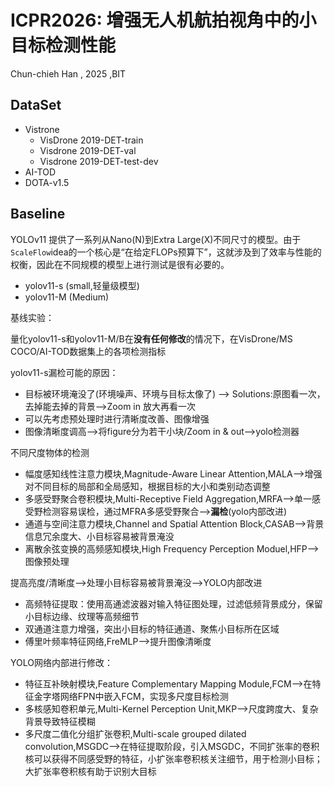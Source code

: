 # ICPR2026: 增强无人机航拍视角中的小目标检测性能
Chun-chieh Han , 2025 ,BIT

## DataSet
- Vistrone
  - VisDrone 2019-DET-train
  - Visdrone 2019-DET-val
  - Visdrone 2019-DET-test-dev
 - AI-TOD
 - DOTA-v1.5

## Baseline
YOLOv11 提供了一系列从Nano(N)到Extra Large(X)不同尺寸的模型。由于`ScaleFlow`idea的一个核心是“在给定FLOPs预算下”，这就涉及到了效率与性能的权衡，因此在不同规模的模型上进行测试是很有必要的。
- yolov11-s (small,轻量级模型)
- yolov11-M (Medium)

基线实验：

量化yolov11-s和yolov11-M/B在**没有任何修改**的情况下，在VisDrone/MS COCO/AI-TOD数据集上的各项检测指标

yolov11-s漏检可能的原因：
- 目标被环境淹没了(环境噪声、环境与目标太像了) --> Solutions:原图看一次，去掉能去掉的背景-->Zoom in 放大再看一次
- 可以先考虑预处理时进行清晰度改善、图像增强
- 图像清晰度调高-->将figure分为若干小块/Zoom in & out-->yolo检测器

不同尺度物体的检测
- 幅度感知线性注意力模块,Magnitude-Aware Linear Attention,MALA-->增强对不同目标的局部和全局感知，根据目标的大小和类别动态调整
- 多感受野聚合卷积模块,Multi-Receptive Field Aggregation,MRFA-->单一感受野检测容易误检，通过MFRA多感受野聚合-->**漏检**(yolo内部改进)
- 通道与空间注意力模块,Channel and Spatial Attention Block,CASAB-->背景信息冗余度大、小目标容易被背景淹没
- 离散余弦变换的高频感知模块,High Frequency Perception Moduel,HFP-->图像预处理

提高亮度/清晰度-->处理小目标容易被背景淹没-->YOLO内部改进

  - 高频特征提取：使用高通滤波器对输入特征图处理，过滤低频背景成分，保留小目标边缘、纹理等高频细节
  - 双通道注意力增强，突出小目标的特征通道、聚焦小目标所在区域
- 傅里叶频率特征网络,FreMLP-->提升图像清晰度

YOLO网络内部进行修改：
- 特征互补映射模块,Feature Complementary Mapping Module,FCM-->在特征金字塔网络FPN中嵌入FCM，实现多尺度目标检测
- 多核感知卷积单元,Multi-Kernel Perception Unit,MKP-->尺度跨度大、复杂背景导致特征模糊
- 多尺度二值化分组扩张卷积,Multi-scale grouped dilated convolution,MSGDC-->在特征提取阶段，引入MSGDC，不同扩张率的卷积核可以获得不同感受野的特征，小扩张率卷积核关注细节，用于检测小目标；大扩张率卷积核有助于识别大目标





